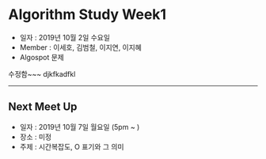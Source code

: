 # Algorithm Study Week1
- 일자 : 2019년 10월 2일 수요일 
- Member : 이세호, 김범철, 이지연, 이지혜
- Algospot 문제

수정함~~~
djkfkadfkl

---

## Next Meet Up
- 일자 : 2019년 10월 7일 월요일 (5pm ~ )
- 장소 : 미정
- 주제 : 시간복잡도, O 표기와 그 의미
